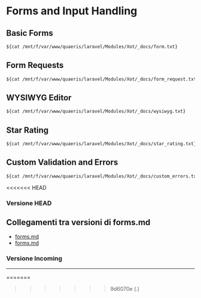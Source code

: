 # Forms and Input Handling

## Basic Forms
```txt
${cat /mnt/f/var/www/quaeris/laravel/Modules/Xot/_docs/form.txt}
```

## Form Requests
```txt
${cat /mnt/f/var/www/quaeris/laravel/Modules/Xot/_docs/form_request.txt}
```

## WYSIWYG Editor
```txt
${cat /mnt/f/var/www/quaeris/laravel/Modules/Xot/_docs/wysiwyg.txt}
```

## Star Rating
```txt
${cat /mnt/f/var/www/quaeris/laravel/Modules/Xot/_docs/star_rating.txt}
```

## Custom Validation and Errors
```txt
${cat /mnt/f/var/www/quaeris/laravel/Modules/Xot/_docs/custom_errors.txt}
```
<<<<<<< HEAD
### Versione HEAD


## Collegamenti tra versioni di forms.md
* [forms.md](docs/tecnico/filament/forms.md)
* [forms.md](../../../Xot/docs/features/forms.md)


### Versione Incoming


---

=======
>>>>>>> 9d6070e (.)

